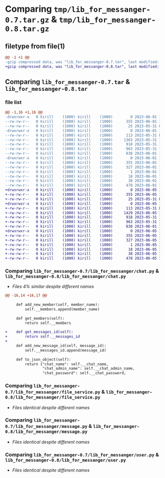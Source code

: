 # Comparing `tmp/lib_for_messanger-0.7.tar.gz` & `tmp/lib_for_messanger-0.8.tar.gz`

## filetype from file(1)

```diff
@@ -1 +1 @@
-gzip compressed data, was "lib_for_messanger-0.7.tar", last modified: Thu Jun  1 19:07:46 2023, max compression
+gzip compressed data, was "lib_for_messanger-0.8.tar", last modified: Mon Jun  5 16:26:02 2023, max compression
```

## Comparing `lib_for_messanger-0.7.tar` & `lib_for_messanger-0.8.tar`

### file list

```diff
@@ -1,16 +1,16 @@
-drwxrwxr-x   0 kirill    (1000) kirill    (1000)        0 2023-06-01 19:07:46.636707 lib_for_messanger-0.7/
--rw-rw-r--   0 kirill    (1000) kirill    (1000)      355 2023-06-01 19:07:46.636707 lib_for_messanger-0.7/PKG-INFO
--rw-rw-r--   0 kirill    (1000) kirill    (1000)       25 2023-05-31 00:47:59.000000 lib_for_messanger-0.7/README.md
-drwxrwxr-x   0 kirill    (1000) kirill    (1000)        0 2023-06-01 19:07:46.636707 lib_for_messanger-0.7/lib_for_messanger/
--rw-rw-r--   0 kirill    (1000) kirill    (1000)      113 2023-05-31 00:43:42.000000 lib_for_messanger-0.7/lib_for_messanger/__init__.py
--rw-rw-r--   0 kirill    (1000) kirill    (1000)     1363 2023-05-31 19:41:07.000000 lib_for_messanger-0.7/lib_for_messanger/chat.py
--rw-rw-r--   0 kirill    (1000) kirill    (1000)      918 2023-05-31 19:15:38.000000 lib_for_messanger-0.7/lib_for_messanger/file_service.py
--rw-rw-r--   0 kirill    (1000) kirill    (1000)      963 2023-05-31 16:17:51.000000 lib_for_messanger-0.7/lib_for_messanger/message.py
--rw-rw-r--   0 kirill    (1000) kirill    (1000)      838 2023-06-01 19:04:38.000000 lib_for_messanger-0.7/lib_for_messanger/user.py
-drwxrwxr-x   0 kirill    (1000) kirill    (1000)        0 2023-06-01 19:07:46.636707 lib_for_messanger-0.7/lib_for_messanger.egg-info/
--rw-rw-r--   0 kirill    (1000) kirill    (1000)      355 2023-06-01 19:07:46.000000 lib_for_messanger-0.7/lib_for_messanger.egg-info/PKG-INFO
--rw-rw-r--   0 kirill    (1000) kirill    (1000)      327 2023-06-01 19:07:46.000000 lib_for_messanger-0.7/lib_for_messanger.egg-info/SOURCES.txt
--rw-rw-r--   0 kirill    (1000) kirill    (1000)        1 2023-06-01 19:07:46.000000 lib_for_messanger-0.7/lib_for_messanger.egg-info/dependency_links.txt
--rw-rw-r--   0 kirill    (1000) kirill    (1000)       18 2023-06-01 19:07:46.000000 lib_for_messanger-0.7/lib_for_messanger.egg-info/top_level.txt
--rw-rw-r--   0 kirill    (1000) kirill    (1000)       38 2023-06-01 19:07:46.636707 lib_for_messanger-0.7/setup.cfg
--rw-rw-r--   0 kirill    (1000) kirill    (1000)      478 2023-06-01 19:04:48.000000 lib_for_messanger-0.7/setup.py
+drwxrwxr-x   0 kirill    (1000) kirill    (1000)        0 2023-06-05 16:26:02.008794 lib_for_messanger-0.8/
+-rw-rw-r--   0 kirill    (1000) kirill    (1000)      355 2023-06-05 16:26:02.004794 lib_for_messanger-0.8/PKG-INFO
+-rw-rw-r--   0 kirill    (1000) kirill    (1000)       25 2023-05-31 00:47:59.000000 lib_for_messanger-0.8/README.md
+drwxrwxr-x   0 kirill    (1000) kirill    (1000)        0 2023-06-05 16:26:02.004794 lib_for_messanger-0.8/lib_for_messanger/
+-rw-rw-r--   0 kirill    (1000) kirill    (1000)      113 2023-05-31 00:43:42.000000 lib_for_messanger-0.8/lib_for_messanger/__init__.py
+-rw-rw-r--   0 kirill    (1000) kirill    (1000)     1429 2023-06-05 16:17:42.000000 lib_for_messanger-0.8/lib_for_messanger/chat.py
+-rw-rw-r--   0 kirill    (1000) kirill    (1000)      918 2023-05-31 19:15:38.000000 lib_for_messanger-0.8/lib_for_messanger/file_service.py
+-rw-rw-r--   0 kirill    (1000) kirill    (1000)      963 2023-05-31 16:17:51.000000 lib_for_messanger-0.8/lib_for_messanger/message.py
+-rw-rw-r--   0 kirill    (1000) kirill    (1000)      838 2023-06-01 19:04:38.000000 lib_for_messanger-0.8/lib_for_messanger/user.py
+drwxrwxr-x   0 kirill    (1000) kirill    (1000)        0 2023-06-05 16:26:02.004794 lib_for_messanger-0.8/lib_for_messanger.egg-info/
+-rw-rw-r--   0 kirill    (1000) kirill    (1000)      355 2023-06-05 16:26:02.000000 lib_for_messanger-0.8/lib_for_messanger.egg-info/PKG-INFO
+-rw-rw-r--   0 kirill    (1000) kirill    (1000)      327 2023-06-05 16:26:02.000000 lib_for_messanger-0.8/lib_for_messanger.egg-info/SOURCES.txt
+-rw-rw-r--   0 kirill    (1000) kirill    (1000)        1 2023-06-05 16:26:02.000000 lib_for_messanger-0.8/lib_for_messanger.egg-info/dependency_links.txt
+-rw-rw-r--   0 kirill    (1000) kirill    (1000)       18 2023-06-05 16:26:02.000000 lib_for_messanger-0.8/lib_for_messanger.egg-info/top_level.txt
+-rw-rw-r--   0 kirill    (1000) kirill    (1000)       38 2023-06-05 16:26:02.008794 lib_for_messanger-0.8/setup.cfg
+-rw-rw-r--   0 kirill    (1000) kirill    (1000)      478 2023-06-05 16:23:03.000000 lib_for_messanger-0.8/setup.py
```

### Comparing `lib_for_messanger-0.7/lib_for_messanger/chat.py` & `lib_for_messanger-0.8/lib_for_messanger/chat.py`

 * *Files 4% similar despite different names*

```diff
@@ -16,14 +16,17 @@
 
     def add_new_member(self, member_name):
         self.__members.append(member_name)
 
     def get_members(self):
         return self.__members
 
+    def get_messages_id(self):
+        return self.__messages_id
+
     def add_new_message_id(self, message_id):
         self.__messages_id.append(message_id)
 
     def to_json_object(self):
         return {"chat_name": self.__chat_name,
                 "chat_admin_name": self.__chat_admin_name,
                 "chat_password": self.__chat_password,
```

### Comparing `lib_for_messanger-0.7/lib_for_messanger/file_service.py` & `lib_for_messanger-0.8/lib_for_messanger/file_service.py`

 * *Files identical despite different names*

### Comparing `lib_for_messanger-0.7/lib_for_messanger/message.py` & `lib_for_messanger-0.8/lib_for_messanger/message.py`

 * *Files identical despite different names*

### Comparing `lib_for_messanger-0.7/lib_for_messanger/user.py` & `lib_for_messanger-0.8/lib_for_messanger/user.py`

 * *Files identical despite different names*

